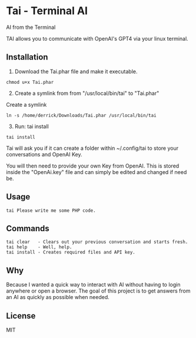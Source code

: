 # Tai - Terminal AI
AI from the Terminal

TAI allows you to communicate with OpenAI's GPT4  via your linux terminal.

## Installation
1. Download the Tai.phar file and make it executable.
```
chmod u+x Tai.phar
```

2. Create a symlink from from "/usr/local/bin/tai" to "Tai.phar"

Create a symlink
```
ln -s /home/derrick/Downloads/Tai.phar /usr/local/bin/tai
```

3. Run: tai install

```
tai install
```

Tai will ask you if it can create a folder within ~/.config/tai to store your conversations and OpenAI Key.

You will then need to provide your own Key from OpenAI. This is stored inside the "OpenAi.key" file and can simply be edited and changed if need be.

## Usage
```
tai Please write me some PHP code.
```

## Commands
```
tai clear   - Clears out your previous conversation and starts fresh.
tai help    - Well, help.
tai install - Creates required files and API key.
```

## Why
Because I wanted a quick way to interact with AI without having to login anywhere or open a browser. The goal of this project is to get answers from an AI as quickly as possible when needed.

## License
MIT